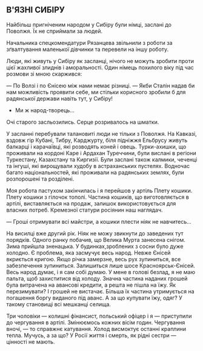 ## В'ЯЗНІ СИБІРУ

Найбільш пригніченим народом у Сибіру були німці, заслані до Поволжя.
Їх не сприймали за людей.

Начальника спецкомендатури Рязанцева звільнили з роботи за зґвалтування маленької дівчинки та перевели на іншу роботу.

Люди, які живуть у Сибіру як засланці, нічого не можуть зробити проти цієї жахливої злиднів і аморальності.
Один німець похилого віку під час розмови зі мною скаржився:

— По Волзі і по Єнісею між нами немає різниці.
— Якби Сталін надав би нам можливість проявити себе, ми стільки корисного зробили б для радянської держави навіть тут, у Сибіру!
- Ми ж народ-творець...


Очі старого засльозились.
Серце розривалось на шматки.


У засланні перебували талановиті люди не тільки з Поволжя.
На Кавказі, вздовж гір Кубані, Тибру, Карджурту, біля підніжжя Ельбрусу живуть балкарці і карачаївці, які розводять коней і овець.
Турки-ахишки, що проживали на кордоні Каре і Ардахан Туреччини, були вислані в регіони Туркестану, Казахстану та Киргизії.
Були заслані також калмики, чеченці та інгуші, які вирощували худобу в астраханських пустелях.
Водночас багато національностей, які проживали на радянських землях, були розпорошені та розділені.

Моя робота пастухом закінчилась і я перейшов у артіль
Плету кошики.
Плету кошики з гілочок тополі.
Частина кошиків, що виготовляється в артілі, виставляється на продаж, залишок використовується для власних потреб.
Кремезної статури росіянин наш наглядач.


— Гроші отримувати всі майстри, а кошики плести ніяк не навчитесь...


На висилці вже другий рік.
Ніяк не можу звикнути до заведених тут порядків.
Одного ранку побачив, що Велика Мурта занесена снігом.
Зима прийшла зненацька.
У будинках,зроблених з сосни було дуже холодно.
Є проблема, яка засмучує весь народ.
Невже Єнісей вкриється кригою.
Якщо річка замерзне, весь рух зупиниться, все забезпечення зупиниться.
Залишиться лише шосе Красноярськ-Єнісей.
Весь народ думає, і я сам собі думаю.
У мене в голові безлад, я не маю пальта, щоб захиститися від холоду.
Значна частина наданих грошей була витрачена на авансові кредити, а решта не пішла на їжу.
Як перезимувати?
І грошей не вистачає.
Більша їх частина утримується на погашення боргу виданого під аванс.
А за що купувати їжу, одяг?
У такому становищі всі мешканці селища.

Три чоловіки — колишні фінансист, польський офіцер і я — приступили до чергування в артілі.
Змінюємось кожних вісім годин.
Чергування вночі, — то справжнє катування.
Холод висмоктує останні краплини тепла.
Мучусь, а за що?
У Росії життя і смерть, як рідні сестри — цінності не мають.
